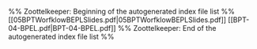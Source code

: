 %% Zoottelkeeper: Beginning of the autogenerated index file list  %%
 [[05BPTWorfklowBEPLSlides.pdf|05BPTWorfklowBEPLSlides.pdf]]
 [[BPT-04-BPEL.pdf|BPT-04-BPEL.pdf]]
%% Zoottelkeeper: End of the autogenerated index file list  %%
